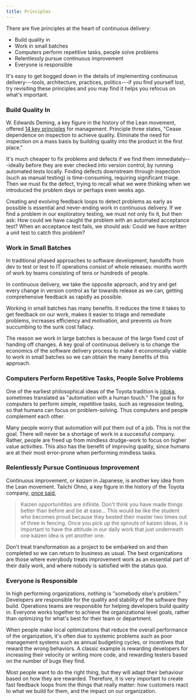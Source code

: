 ```yaml
---
title: Principles
---
```


There are five principles at the heart of continuous delivery:

* Build quality in
* Work in small batches
* Computers perform repetitive tasks, people solve problems
* Relentlessly pursue continuous improvement
* Everyone is responsible

It's easy to get bogged down in the details of implementing continuous
delivery---tools, architecture, practices, politics---if you find
yourself lost, try revisiting these principles and you may find it
helps you refocus on what's important.

### Build Quality In ###

W. Edwards Deming, a key figure in the history of the Lean movement,
offered [14 key principles](https://deming.org/explore/fourteen-points) for management. Principle three states, "Cease dependence on inspection to achieve quality. Eliminate the need for inspection on a mass basis by building quality into the product in the first place."

It's much cheaper to fix problems and defects if we find them
immediately---ideally before they are ever checked into version
control, by running automated tests locally. Finding defects
downstream through inspection (such as manual testing) is
time-consuming, requiring significant triage. Then we must fix the
defect, trying to recall what we were thinking when we introduced the
problem days or perhaps even weeks ago.

Creating and evolving feedback loops to detect problems as early as
possible is essential and never-ending work in continuous delivery. If
we find a problem in our exploratory testing, we must not only fix it,
but then ask: How could we have caught the problem with an automated
acceptance test? When an acceptance test fails, we should ask: Could
we have written a unit test to catch this problem?

### Work in Small Batches ###

In traditional phased approaches to software development, handoffs
from dev to test or test to IT operations consist of whole releases:
months worth of work by teams consisting of tens or hundreds of
people.

In continuous delivery, we take the opposite approach, and try and
get every change in version control as far towards release as
we can, getting comprehensive feedback as rapidly as possible.

Working in small batches has many benefits. It reduces the time it
takes to get feedback on our work, makes it easier to triage and
remediate problems, increases efficiency and motivation, and prevents
us from succumbing to the sunk cost fallacy.

The reason we work in large batches is because of the large fixed cost
of handing off changes. A key goal of continuous delivery is to change
the economics of the software delivery process to make it economically
viable to work in small batches so we can obtain the many benefits of
this approach.

### Computers Perform Repetitive Tasks, People Solve Problems ###

One of the earliest philosophical ideas of the Toyota tradition is
[jidoka](http://www.toyota-global.com/company/vision_philosophy/toyota_production_system/jidoka.html),
sometimes translated as "automation with a human touch." The goal is
for computers to perform simple, repetitive tasks, such as regression
testing, so that humans can focus on problem-solving. Thus computers
and people complement each other.

Many people worry that automation will put them out of a job. This is
not the goal. There will never be a shortage of work in a successful
company. Rather, people are freed up from mindless drudge-work to
focus on higher value activities. This also has the benefit of
improving quality, since humans are at their most error-prone when
performing mindless tasks.

### Relentlessly Pursue Continuous Improvement ###

Continuous improvement, or _kaizen_ in Japanese, is another key idea
from the Lean movement. Taiichi Ohno, a key figure in the history
of the Toyota company, [once said](http://www.amazon.com/dp/0071808019?tag=contindelive-20),

> Kaizen opportunitites are infinite. Don't think you have made things
> better than before and be at ease... This would be like the student who becomes proud because they bested their master two times out of three in fencing. Once you pick up the sprouts of kaizen ideas, it is important to have the attitude in our daily work that just underneath one kaizen idea is yet another one.

Don't treat transformation as a project to be embarked on and then
completed so we can return to business as usual. The best
organizations are those where everybody treats improvement work as an
essential part of their daily work, and where nobody is satisfied with
the status quo.

### Everyone is Responsible ###

In high performing organizations, nothing is "somebody else's
problem." Developers are responsible for the quality and stability of
the software they build. Operations teams are responsible for helping
developers build quality in. Everyone works together to achieve the
organizational level goals, rather than optimizing for what's best for
their team or department.

When people make local optimizations that reduce the overall
performance of the organization, it's often due to systemic problems
such as poor management systems such as annual budgeting cycles, or incentives that reward the wrong behaviors. A classic
example is rewarding developers for increasing their velocity or
writing more code, and rewarding testers based on the number of bugs
they find.

Most people want to do the right thing, but they will adapt their
behaviour based on how they are rewarded. Therefore, it is very important to
create fast feedback loops from the things that really matter: how
customers react to what we build for them, and the impact on our organization.
